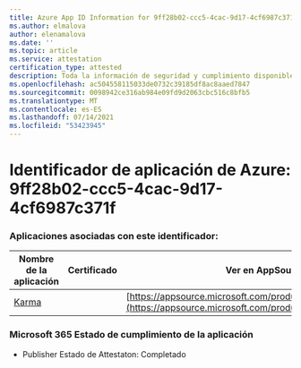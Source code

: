 ```yaml
---
title: Azure App ID Information for 9ff28b02-ccc5-4cac-9d17-4cf6987c371f
ms.author: elmalova
author: elenamalova
ms.date: ''
ms.topic: article
ms.service: attestation
certification_type: attested
description: Toda la información de seguridad y cumplimiento disponible para 9ff28b02-ccc5-4cac-9d17-4cf6987c371f.
ms.openlocfilehash: ac504558115033de0732c39185df8ac8aaed7847
ms.sourcegitcommit: 0098942ce316ab984e09fd9d2063cbc516c8bfb5
ms.translationtype: MT
ms.contentlocale: es-ES
ms.lasthandoff: 07/14/2021
ms.locfileid: "53423945"
---
```

# <a name="azure-app-id-9ff28b02-ccc5-4cac-9d17-4cf6987c371f"></a>Identificador de aplicación de Azure: 9ff28b02-ccc5-4cac-9d17-4cf6987c371f


### <a name="apps-associated-with-this-id"></a>Aplicaciones asociadas con este identificador:
| **Nombre de la aplicación** | **Certificado** | **Ver en AppSource** |
|-|-|-|
| [Karma](https://docs.microsoft.com/en-us/microsoft-365-app-certification/forward/WA104381640) |  | [https://appsource.microsoft.com/product/office/WA104381640](https://appsource.microsoft.com/product/office/WA104381640) |

### <a name="microsoft-365-app-compliance-status"></a>Microsoft 365 Estado de cumplimiento de la aplicación
- Publisher Estado de Attestaton: Completado
